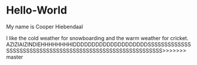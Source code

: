 

# Hello-World

My name is Cooper Hiebendaal

I like the cold weather for snowboarding and the warm weather for cricket.
AZIZIAIZINDIEHHHHHHHHIDDDDDDDDDDDDDDDDDDDDSSSSSSSSSSSSSSSSSSSSSSSSSSSSSSSSSSSSSSSSSSSSSSSSSSSSSSSSSSSS>>>>>>> master
